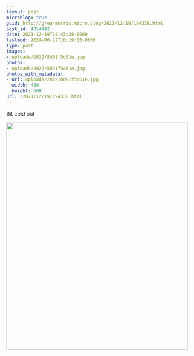 ```yaml
---
layout: post
microblog: true
guid: http://greg-morris.micro.blog/2021/12/19/194338.html
post_id: 4054442
date: 2021-12-19T18:43:38-0000
lastmod: 2024-06-22T16:19:15-0000
type: post
images:
- uploads/2022/8d91f5c61e.jpg
photos:
- uploads/2022/8d91f5c61e.jpg
photos_with_metadata:
- url: uploads/2022/8d91f5c61e.jpg
  width: 480
  height: 600
url: /2021/12/19/194338.html
---
```

Bit cold out

<img src="uploads/2022/8d91f5c61e.jpg" width="480" height="600" alt="" />
